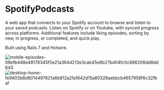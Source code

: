 # SpotifyPodcasts

A web app that connects to your Spotify account to browse and listen to your saved podcasts. Listen on Spotify or on Youtube, with synced progress across platforms. Additional features include liking episodes, sorting by new, in progress, or completed, and quick play. 

Built using Rails 7 and Hotwire.

![mobile-episodes-09efb448e48176345f0e21a364d213e3cab45e8b27bd04fc0c686206dd8dd643](https://github.com/varkum/SpotifyPodcasts/assets/57076268/e225f63a-2432-47fb-aa81-6513965ef95e)
![desktop-home-fe9403b8d8014497621a6b812a2fa1642d15a80328aebbcb4657958f6c32fbaf](https://github.com/varkum/SpotifyPodcasts/assets/57076268/630f2620-335c-4e54-958a-5f1da95d67e1)
